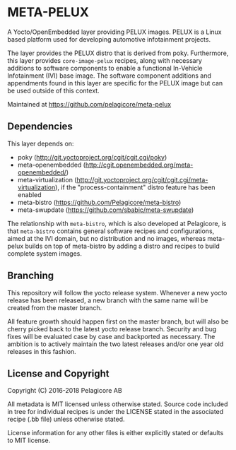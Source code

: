 META-PELUX
==========
A Yocto/OpenEmbedded layer providing PELUX images. PELUX is a Linux based
platform used for developing automotive infotainment projects.

The layer provides the PELUX distro that is derived from poky. Furthermore,
this layer provides `core-image-pelux` recipes, along with necessary additions
to software components to enable a functional In-Vehicle Infotainment (IVI)
base image. The software component additions and appendments found in this
layer are specific for the PELUX image but can be used outside of this context.

Maintained at https://github.com/pelagicore/meta-pelux

Dependencies
------------

This layer depends on:
* poky (http://git.yoctoproject.org/cgit/cgit.cgi/poky)
* meta-openembedded (http://cgit.openembedded.org/meta-openembedded/)
* meta-virtualization (http://git.yoctoproject.org/cgit/cgit.cgi/meta-virtualization),
  if the "process-containment" distro feature has been enabled
* meta-bistro (https://github.com/Pelagicore/meta-bistro)
* meta-swupdate (https://github.com/sbabic/meta-swupdate)

The relationship with `meta-bistro`, which is also developed at Pelagicore,
is that `meta-bistro` contains general software recipes and configurations,
aimed at the IVI domain, but no distribution and no images, whereas meta-pelux
builds on top of meta-bistro by adding a distro and recipes to build complete
system images.

Branching
---------
This repository will follow the yocto release system. Whenever a new yocto
release has been released, a new branch with the same name will be created from
the master branch.

All feature growth should happen first on the master branch,
but will also be cherry picked back to the latest yocto release branch.
Security and bug fixes will be evaluated case by case and backported as
necessary. The ambition is to actively maintain the two latest releases and/or
one year old releases in this fashion.

License and Copyright
---------------------
Copyright (C) 2016-2018 Pelagicore AB

All metadata is MIT licensed unless otherwise stated. Source code included in
tree for individual recipes is under the LICENSE stated in the associated
recipe (.bb file) unless otherwise stated.

License information for any other files is either explicitly stated or defaults
to MIT license.
